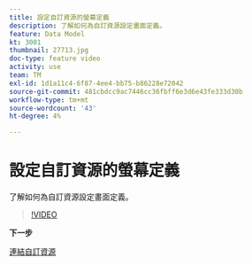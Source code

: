 ```yaml
---
title: 設定自訂資源的螢幕定義
description: 了解如何為自訂資源設定畫面定義。
feature: Data Model
kt: 3001
thumbnail: 27713.jpg
doc-type: feature video
activity: use
team: TM
exl-id: 1d1a11c4-6f87-4ee4-bb75-b86228e72042
source-git-commit: 481cbdcc9ac7446cc36fbff6e3d6e43fe333d30b
workflow-type: tm+mt
source-wordcount: '43'
ht-degree: 4%

---
```


# 設定自訂資源的螢幕定義

了解如何為自訂資源設定畫面定義。

>[!VIDEO](https://video.tv.adobe.com/v/27713?quality=9)

**下一步**

[連結自訂資源](./linking-custom-resources.md)
